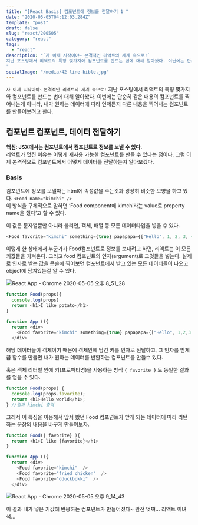```yaml
---
title: "[React Basis] 컴포넌트에 정보를 전달하기 1 "
date: "2020-05-05T04:12:03.284Z"
template: "post"
draft: false
slug: "react/200505"
category: "react"
tags:
  - "react"
description: "`자 이제 시작이야~ 본격적인 리액트의 세계 속으로!` 
지난 포스팅에서 리액트의 특징 몇가지와 컴포넌트를 만드는 법에 대해 알아봤다. 이번에는 단순히 같은 내용의 컴포넌트를 찍어내는게 아니라 내가 원하는 데이터에 따라 언제든지 다른 내용을 찍어내는 컴포넌트를 만들어보려고 한다. 
"
socialImage: "/media/42-line-bible.jpg"
---
```


`자 이제 시작이야~` `본격적인 리액트의 세계 속으로!`
지난 포스팅에서 리액트의 특징 몇가지와 컴포넌트를 만드는 법에 대해 알아봤다. 이번에는 단순히 같은 내용의 컴포넌트를 찍어내는게 아니라,
내가 원하는 데이터에 따라 언제든지 다른 내용을 찍어내는 컴포넌트를 만들어보려고 한다.

## 컴포넌트 컴포넌트, 데이터 전달하기

<strong>핵심: JSX에서는 컴포넌트에서 컴포넌트로 정보를 보낼 수 있다. </strong> <br>
리액트가 멋진 이유는 이렇게 재사용 가능한 컴포넌트를 만들 수 있다는 점이다.
그럼 이제 본격적으로 컴포넌트에서 어떻게 데이터를 전달하는지 알아보겠다.

### Basis

컴포넌트에 정보를 보낼때는 html에 속성값을 주는것과 굉장히 비슷한 모양을 하고 있다. `<Food name="kimchi" />` <br>
이 방식을 구체적으로 말하면 ‘Food component에 kimchi라는 value로 property name을 줬다’고 할 수 있다.

이 값은 문자열뿐만 아니라 불리언, 객체, 배열 등 모든 데이터타입을 넣을 수 있다.

```javascript
<Food favorite="kimchi" something={true} papapapa={["Hello", 1, 2, 3, 4]} />
```

이렇게 한 상태에서 누군가가 Food컴포넌트로 정보를 보내려고 하면, 리액트는 이 모든 키값들을 가져온다. 그리고 food 컴포넌트의 인자(argument)로 그것들을 넣는다. 실제로 인자로 받는 값을 콘솔에 찍어보면 컴포넌트에서 받고 있는 모든 데이터들이 나오고 object에 담겨있는걸 알 수 있다.

![React App - Chrome 2020-05-05 오후 8_51_28](https://user-images.githubusercontent.com/60246689/81065757-10f91300-8f17-11ea-823a-cda5eb3075ba.png)

```javascript
function Food(props){
  console.log(props)
  return <h1>I like potato</h1>
}

function App (){
  return <div>
    <Food favorite="kimchi" something={true} papapapa={["Hello", 1,2,3 ,4] } />
  </div>
```

해당 데이터들이 객체이기 때문에 객체안에 담긴 키를 인자로 전달하고, 그 인자를 받게끔 함수를 만들면 내가 원하는 데이터를 반환하는 컴포넌트를 만들수 있다.

혹은 객체 리터럴 안에 키(프로퍼티명)을 사용하는 방식 `{ favorite }` 도 동일한 결과를 얻을 수 있다.

```javascript
function Food(props) {
  console.log(props.favorite);
  return <h1>Hello world</h1>;
} //결과 kimchi 출력
```

그래서 이 특징을 이용해서 앞서 봤던 Food 컴포넌트가 받게 되는 데이터에 따라 리턴하는 문장의 내용을 바꾸게 만들어보자.

```javascript
function Food({ favorite} ){
  return <h1>I like {favorite}</h1>
}

function App (){
  return <div>
    <Food favorite="kimchi"  />
    <Food favorite="fried_chicken"  />
    <Food favorite="dduckbokki"  />
  </div>

```

![React App - Chrome 2020-05-05 오후 9_14_43](https://user-images.githubusercontent.com/60246689/81064992-a8f5fd00-8f15-11ea-88be-74439a6dc3bf.png)

이 결과 내가 넣은 키값에 반응하는 컴포넌트가 만들어졌다~
완전 멋쪄... 리액트 이녀석...
